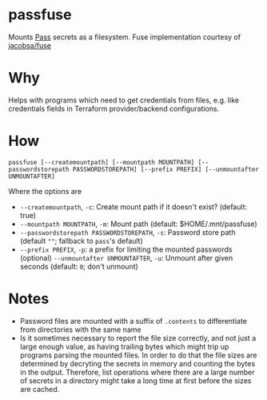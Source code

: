 # passfuse

Mounts [Pass][pass] secrets as a filesystem. Fuse implementation courtesy of [jacobsa/fuse][fuse]

# Why

Helps with programs which need to get credentials from files, e.g. like credentials fields in Terraform provider/backend configurations.

# How

```
passfuse [--createmountpath] [--mountpath MOUNTPATH] [--passwordstorepath PASSWORDSTOREPATH] [--prefix PREFIX] [--unmountafter UNMOUNTAFTER]
```

Where the options are

* `--createmountpath`, `-c`: Create mount path if it doesn't exist? (default: true)
* `--mountpath MOUNTPATH`, `-m`: Mount path (default: $HOME/.mnt/passfuse)
* `--passwordstorepath PASSWORDSTOREPATH`, `-s`: Password store path (default `""`; fallback to `pass`'s default)
* `--prefix PREFIX`, `-p`: a prefix for limiting the mounted passwords (optional)
  `--unmountafter UNMOUNTAFTER`, `-u`: Unmount after given seconds (default: `0`; don't unmount)

# Notes

* Password files are mounted with a suffix of `.contents` to differentiate from directories with the same name
* Is it sometimes necessary to report the file size correctly, and not just a large enough value, as having trailing bytes which might trip up programs parsing the mounted files. In order to do that the file sizes are determined by decryting the secrets in memory and counting the bytes in the output. Therefore, list operations where there are a large number of secrets in a directory might take a long time at first before the sizes are cached.

[pass]: https://www.passwordstore.org/
[fuse]: https://github.com/jacobsa/fuse
